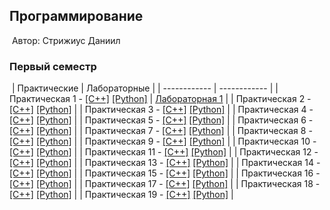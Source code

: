 ## Программирование
​
Автор: Стрижиус Даниил
​
### Первый семестр
​
| Практические | Лабораторные |
| ------------ | ------------ |
| Практическая 1 - [[C++]](./Practice/01/C++/Project2/) [[Python]](./Practice/01/Python/) | [Лабораторная 1](./Lab/01/ReadMe.md) |
| Практическая 2 - [[C++]](./Practice/02/C++/Project3/) [[Python]](./Practice/02/Python/) | 
| Практическая 3 - [[C++]](./Practice/03/C++/Project1/) [[Python]](./Practice/03/Python/) | 
| Практическая 4 - [[C++]](./Practice/04/C++/Project4/) [[Python]](./Practice/04/Python/) | 
| Практическая 5 - [[C++]](./Practice/05/C++/Project5/) [[Python]](./Practice/05/Python/) | 
| Практическая 6 - [[C++]](./Practice/06/C++/Project6/) [[Python]](./Practice/06/Python/) | 
| Практическая 7 - [[C++]](./Practice/07/C++/Project7/) [[Python]](./Practice/07/Python/) |
| Практическая 8 - [[C++]](./Practice/08/C++/Project8/) [[Python]](./Practice/08/Python/) | 
| Практическая 9 - [[C++]](./Practice/09/C++/Project9/) [[Python]](./Practice/09/Python/) | 
| Практическая 10 - [[C++]](./Practice/10/C++/Project10/) [[Python]](./Practice/10/Python/) |
| Практическая 11 - [[C++]](./Practice/11/C++/Project11/) [[Python]](./Practice/11/Python/) | 
| Практическая 12 - [[C++]](./Practice/12/C++/Project11/) [[Python]](./Practice/12/Python/) | 
| Практическая 13 - [[C++]](./Practice/13/C++/Project11/) [[Python]](./Practice/13/Python/) | 
| Практическая 14 - [[C++]](./Practice/14/C++/Project11/) [[Python]](./Practice/14/Python/) | 
| Практическая 15 - [[C++]](./Practice/15/C++/Project11/) [[Python]](./Practice/15/Python/) | 
| Практическая 16 - [[C++]](./Practice/16/C++/Project11/) [[Python]](./Practice/16/Python/) | 
| Практическая 17 - [[C++]](./Practice/17/C++/Project11/) [[Python]](./Practice/17/Python/) | 
| Практическая 18 - [[C++]](./Practice/18/C++/Project11/) [[Python]](./Practice/18/Python/) | 
| Практическая 19 - [[C++]](./Practice/19/C++/Project11/) [[Python]](./Practice/19/Python/) | 
